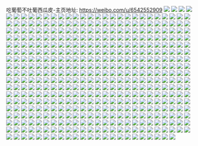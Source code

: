 吃葡萄不吐葡西瓜皮-主页地址: https://weibo.com/u/6542552909 
![](https://wx4.sinaimg.cn/mw2000/0078LSSVgy1h9pt6yw3hkj32c03401kz.jpg) 
![](https://wx4.sinaimg.cn/mw2000/0078LSSVgy1h9pt6zqozwj31kx2ddnpd.jpg) 
![](https://wx4.sinaimg.cn/mw2000/0078LSSVgy1h9pt71kcx4j32c0340qv5.jpg) 
![](https://wx4.sinaimg.cn/mw2000/0078LSSVgy1h9pt72s7asj31sc2cu7wh.jpg) 
![](https://wx4.sinaimg.cn/mw2000/0078LSSVgy1h9pt6wy0vxj31sc2ds4qp.jpg) 
![](https://wx4.sinaimg.cn/mw2000/0078LSSVgy1h9pt758vemj31sc2cx7wh.jpg) 
![](https://wx4.sinaimg.cn/mw2000/0078LSSVgy1h9nnhsfcdqj31sc2dse81.jpg) 
![](https://wx4.sinaimg.cn/mw2000/0078LSSVgy1h9myf3ln4kj32c0340qv5.jpg) 
![](https://wx4.sinaimg.cn/mw2000/0078LSSVgy1h9myf5mc2kj32c0340npd.jpg) 
![](https://wx4.sinaimg.cn/mw2000/0078LSSVgy1h9myf6xf7jj32c0340qv5.jpg) 
![](https://wx4.sinaimg.cn/mw2000/0078LSSVgy1h9myf8cw84j32c0340kjl.jpg) 
![](https://wx4.sinaimg.cn/mw2000/0078LSSVgy1h9myf9f91ij31sc2dse21.jpg) 
![](https://wx4.sinaimg.cn/mw2000/0078LSSVgy1h9myfawzenj328k2zetyx.jpg) 
![](https://wx4.sinaimg.cn/mw2000/0078LSSVgy1h9myfc5rcij33402c0qst.jpg) 
![](https://wx4.sinaimg.cn/mw2000/0078LSSVgy1h9myfdg8bhj33402c0b29.jpg) 
![](https://wx4.sinaimg.cn/mw2000/0078LSSVgy1h9myfemufgj33402c0tzf.jpg) 
![](https://wx4.sinaimg.cn/mw2000/0078LSSVgy1h9l7jna6sfj30yf0f0dhi.jpg) 
![](https://wx4.sinaimg.cn/mw2000/0078LSSVgy1h9l7jnk08sj30zj0mptap.jpg) 
![](https://wx4.sinaimg.cn/mw2000/0078LSSVgy1h9kyu1guvsj323u35s1kz.jpg) 
![](https://wx4.sinaimg.cn/mw2000/0078LSSVgy1h9kyttpktej323u35s7wj.jpg) 
![](https://wx4.sinaimg.cn/mw2000/0078LSSVgy1h9kgb37zoij31400u0anp.jpg) 
![](https://wx4.sinaimg.cn/mw2000/0078LSSVgy1h9kgb8e8rnj32782xnx6r.jpg) 
![](https://wx4.sinaimg.cn/mw2000/0078LSSVgy1h9kgb25vvcj30u0140dqf.jpg) 
![](https://wx4.sinaimg.cn/mw2000/0078LSSVgy1h9kgb9itq2j313z0tzdru.jpg) 
![](https://wx4.sinaimg.cn/mw2000/0078LSSVgy1h9kgbeemfbj30u013ztkh.jpg) 
![](https://wx4.sinaimg.cn/mw2000/0078LSSVgy1h9kgbdftksj32c0340x6q.jpg) 
![](https://wx4.sinaimg.cn/mw2000/0078LSSVgy1h9iqp256m7j31ns27qnpd.jpg) 
![](https://wx4.sinaimg.cn/mw2000/0078LSSVgy1h9iqp8ucqnj32c03401kz.jpg) 
![](https://wx4.sinaimg.cn/mw2000/0078LSSVgy1h9iqpcpqqfj32c0340npe.jpg) 
![](https://wx4.sinaimg.cn/mw2000/0078LSSVgy1h9iqp066e0j31sc2ds4qq.jpg) 
![](https://wx4.sinaimg.cn/mw2000/0078LSSVgy1h9iw89w1ruj31xk2krb2a.jpg) 
![](https://wx4.sinaimg.cn/mw2000/0078LSSVgy1h9iqtig0coj31sc2dsb29.jpg) 
![](https://wx4.sinaimg.cn/mw2000/0078LSSVgy1h9hrm385h5j33402c0u0y.jpg) 
![](https://wx4.sinaimg.cn/mw2000/0078LSSVgy1h9hrm49vw7j30u014046b.jpg) 
![](https://wx4.sinaimg.cn/mw2000/0078LSSVgy1h9hrm7eis4j32s42c0b2a.jpg) 
![](https://wx4.sinaimg.cn/mw2000/0078LSSVgy1h9hrm9f63oj32rx2c0e82.jpg) 
![](https://wx4.sinaimg.cn/mw2000/0078LSSVgy1h9hrmb9191j32rr2c0e82.jpg) 
![](https://wx4.sinaimg.cn/mw2000/0078LSSVgy1h9gdd4r33yj32882yzqv8.jpg) 
![](https://wx4.sinaimg.cn/mw2000/0078LSSVgy1h9gdd8hd82j32c0340npe.jpg) 
![](https://wx4.sinaimg.cn/mw2000/0078LSSVgy1h9gdczb8z6j32c0340e85.jpg) 
![](https://wx4.sinaimg.cn/mw2000/0078LSSVgy1h9g5x8vtd4j33402c0kjl.jpg) 
![](https://wx4.sinaimg.cn/mw2000/0078LSSVgy1h9g5x9x92sj32lp1qh1kx.jpg) 
![](https://wx4.sinaimg.cn/mw2000/0078LSSVgy1h9g5x7m9duj33402c0kjl.jpg) 
![](https://wx4.sinaimg.cn/mw2000/0078LSSVgy1h9g5xb911tj33402c0hdt.jpg) 
![](https://wx4.sinaimg.cn/mw2000/0078LSSVgy1h998rv8w25j31sc2dsb29.jpg) 
![](https://wx4.sinaimg.cn/mw2000/0078LSSVgy1h98yh9jo4dj31t92f0b2a.jpg) 
![](https://wx4.sinaimg.cn/mw2000/0078LSSVgy1h98yhfaityj32ar320npf.jpg) 
![](https://wx4.sinaimg.cn/mw2000/0078LSSVgy1h98yhlvagxj32c0340b2b.jpg) 
![](https://wx4.sinaimg.cn/mw2000/0078LSSVgy1h98yhne9zfj32c0340b2a.jpg) 
![](https://wx4.sinaimg.cn/mw2000/0078LSSVgy1h98yhz34z1j32bo35snpd.jpg) 
![](https://wx4.sinaimg.cn/mw2000/0078LSSVgy1h98yhqyhpwj32c03404qq.jpg) 
![](https://wx4.sinaimg.cn/mw2000/0078LSSVgy1h98yh44wgjj32272qyb29.jpg) 
![](https://wx4.sinaimg.cn/mw2000/0078LSSVgy1h98yi3vqyqj32c03407wj.jpg) 
![](https://wx4.sinaimg.cn/mw2000/0078LSSVgy1h98yiiy9yqj32c0340u0z.jpg) 
![](https://wx4.sinaimg.cn/mw2000/0078LSSVgy1h98yiu91kuj32422tfu0y.jpg) 
![](https://wx4.sinaimg.cn/mw2000/0078LSSVgy1h92mkka674j32c0340u0y.jpg) 
![](https://wx4.sinaimg.cn/mw2000/0078LSSVly1h91j80edf8j31sc2ds7wj.jpg) 
![](https://wx4.sinaimg.cn/mw2000/0078LSSVly1h91j7wbxy4j31sc2dsx6q.jpg) 
![](https://wx4.sinaimg.cn/mw2000/0078LSSVly1h91j83u0kbj31sc2dsb2b.jpg) 
![](https://wx4.sinaimg.cn/mw2000/0078LSSVly1h91j86srklj31sc2ds1kz.jpg) 
![](https://wx4.sinaimg.cn/mw2000/0078LSSVly1h8wwo21tehj32c0340x6r.jpg) 
![](https://wx4.sinaimg.cn/mw2000/0078LSSVly1h8wwo41jlwj31xl2kqqv6.jpg) 
![](https://wx4.sinaimg.cn/mw2000/0078LSSVly1h8wwo712o1j32c0340e86.jpg) 
![](https://wx4.sinaimg.cn/mw2000/0078LSSVly1h8wwo7gdxaj30u011idnp.jpg) 
![](https://wx4.sinaimg.cn/mw2000/0078LSSVly1h8wwo9jo2tj31sc2ds7wj.jpg) 
![](https://wx4.sinaimg.cn/mw2000/0078LSSVly1h8wwob9qpyj31m325hkjm.jpg) 
![](https://wx4.sinaimg.cn/mw2000/0078LSSVly1h8wwnzkeyzj31ls252b2a.jpg) 
![](https://wx4.sinaimg.cn/mw2000/0078LSSVly1h8wwobt8jhj30zu135tki.jpg) 
![](https://wx4.sinaimg.cn/mw2000/0078LSSVly1h8wwodv5mej31sc2ds4qr.jpg) 
![](https://wx4.sinaimg.cn/mw2000/0078LSSVly1h8wwofgeuhj31ql2bgu0y.jpg) 
![](https://wx4.sinaimg.cn/mw2000/0078LSSVly1h8wwoh3ekzj31sc2dshdv.jpg) 
![](https://wx4.sinaimg.cn/mw2000/0078LSSVly1h8wwoiue9cj31sc2dshdv.jpg) 
![](https://wx4.sinaimg.cn/mw2000/0078LSSVly1h8wwok7w86j32io1w0kjm.jpg) 
![](https://wx4.sinaimg.cn/mw2000/0078LSSVly1h8wwolumghj32io1w04qq.jpg) 
![](https://wx4.sinaimg.cn/mw2000/0078LSSVly1h8wwonacuhj32io1w04qq.jpg) 
![](https://wx4.sinaimg.cn/mw2000/0078LSSVly1h8wwooririj32io1w01ky.jpg) 
![](https://wx4.sinaimg.cn/mw2000/0078LSSVly1h8uh4fjtfxj32c0340u0y.jpg) 
![](https://wx4.sinaimg.cn/mw2000/0078LSSVly1h8uh67kqr2j32c03404qx.jpg) 
![](https://wx4.sinaimg.cn/mw2000/0078LSSVly1h8uh69tgy4j32c03407wj.jpg) 
![](https://wx4.sinaimg.cn/mw2000/0078LSSVly1h8uh6e1arvj32c03404qt.jpg) 
![](https://wx4.sinaimg.cn/mw2000/0078LSSVly1h8uh62vjekj32c03401l0.jpg) 
![](https://wx4.sinaimg.cn/mw2000/0078LSSVly1h8uh6gt262j32c0340x6u.jpg) 
![](https://wx4.sinaimg.cn/mw2000/0078LSSVly1h8uh21koyrj32c0340kjo.jpg) 
![](https://wx4.sinaimg.cn/mw2000/0078LSSVly1h8uh6kjjgpj32c0340hdx.jpg) 
![](https://wx4.sinaimg.cn/mw2000/0078LSSVly1h8uh6nth52j32c0340hdw.jpg) 
![](https://wx4.sinaimg.cn/mw2000/0078LSSVly1h8tih011y9j32bb35sqv7.jpg) 
![](https://wx4.sinaimg.cn/mw2000/0078LSSVly1h8tigujlvyj32bk35se83.jpg) 
![](https://wx4.sinaimg.cn/mw2000/0078LSSVly1h8tih2ernkj32ba35sqv7.jpg) 
![](https://wx4.sinaimg.cn/mw2000/0078LSSVly1h8tih4qozoj32c033zx6q.jpg) 
![](https://wx4.sinaimg.cn/mw2000/0078LSSVly1h8tih72bjjj31kw2dc4qp.jpg) 
![](https://wx4.sinaimg.cn/mw2000/0078LSSVly1h8tih7k7t2j31kw2dc4qp.jpg) 
![](https://wx4.sinaimg.cn/mw2000/0078LSSVly1h8tih8l4k4j31l824bnpd.jpg) 
![](https://wx4.sinaimg.cn/mw2000/0078LSSVly1h8tigxupxvj32c02x0npg.jpg) 
![](https://wx4.sinaimg.cn/mw2000/0078LSSVly1h8rrlhqb0bj32c032uqv6.jpg) 
![](https://wx4.sinaimg.cn/mw2000/0078LSSVly1h8rrljq6uwj329o30wnpe.jpg) 
![](https://wx4.sinaimg.cn/mw2000/0078LSSVly1h8rrll9jlxj32c0340qv5.jpg) 
![](https://wx4.sinaimg.cn/mw2000/0078LSSVly1h8rrlmub70j32c0340qv6.jpg) 
![](https://wx4.sinaimg.cn/mw2000/0078LSSVly1h8qkzdrfw0j32io1w0qv7.jpg) 
![](https://wx4.sinaimg.cn/mw2000/0078LSSVly1h8qkzglhq9j32io1w0kjl.jpg) 
![](https://wx4.sinaimg.cn/mw2000/0078LSSVly1h8qkzf5altj31ii14we81.jpg) 
![](https://wx4.sinaimg.cn/mw2000/0078LSSVly1h8qkzlg18jj32io1w0e82.jpg) 
![](https://wx4.sinaimg.cn/mw2000/0078LSSVly1h8qkzbrf66j32a31pknpd.jpg) 
![](https://wx4.sinaimg.cn/mw2000/0078LSSVly1h8qkzhszhqj328o1oikjl.jpg) 
![](https://wx4.sinaimg.cn/mw2000/0078LSSVly1h8qkzjolj8j32io1w01ky.jpg) 
![](https://wx4.sinaimg.cn/mw2000/0078LSSVly1h8qkznuk1lj32io1w07wi.jpg) 
![](https://wx4.sinaimg.cn/mw2000/0078LSSVly1h8qkzppapxj32io1w04qq.jpg) 
![](https://wx4.sinaimg.cn/mw2000/0078LSSVly1h8pxyhlio1j32c0340u0y.jpg) 
![](https://wx4.sinaimg.cn/mw2000/0078LSSVly1h8pxyjsxmuj32c0340x6q.jpg) 
![](https://wx4.sinaimg.cn/mw2000/0078LSSVly1h8pxylpqnoj32c0340kjm.jpg) 
![](https://wx4.sinaimg.cn/mw2000/0078LSSVly1h8pxyni9xmj316w36c7wi.jpg) 
![](https://wx4.sinaimg.cn/mw2000/0078LSSVly1h8pxyp0f4jj32c0340hdu.jpg) 
![](https://wx4.sinaimg.cn/mw2000/0078LSSVly1h8pxyfjoqjj316w36cu0x.jpg) 
![](https://wx4.sinaimg.cn/mw2000/0078LSSVly1h8pxyrtibjj32c0340e82.jpg) 
![](https://wx4.sinaimg.cn/mw2000/0078LSSVly1h8pxyqibtpj32c0319qv5.jpg) 
![](https://wx4.sinaimg.cn/mw2000/0078LSSVly1h8pxytjqsbj329q33zb2a.jpg) 
![](https://wx4.sinaimg.cn/mw2000/0078LSSVly1h8nhoqiljij31o72894qp.jpg) 
![](https://wx4.sinaimg.cn/mw2000/0078LSSVly1h8nhopkmizj31sc2ds4ix.jpg) 
![](https://wx4.sinaimg.cn/mw2000/0078LSSVly1h8nhorwax7j32c033ze81.jpg) 
![](https://wx4.sinaimg.cn/mw2000/0078LSSVly1h8nhot2uwgj31kp23l1kx.jpg) 
![](https://wx4.sinaimg.cn/mw2000/0078LSSVly1h8nhoupb7ej32c033zb29.jpg) 
![](https://wx4.sinaimg.cn/mw2000/0078LSSVly1h8nhovt9shj32c033z4qp.jpg) 
![](https://wx4.sinaimg.cn/mw2000/0078LSSVly1h8nhown3lgj32bx32jtuc.jpg) 
![](https://wx4.sinaimg.cn/mw2000/0078LSSVly1h8l5tiqknvj30ys1bjjxx.jpg) 
![](https://wx4.sinaimg.cn/mw2000/0078LSSVly1h8kp578knhj32io1w0u0y.jpg) 
![](https://wx4.sinaimg.cn/mw2000/0078LSSVly1h8kp58ykq5j32io1w0x6q.jpg) 
![](https://wx4.sinaimg.cn/mw2000/0078LSSVly1h8kp5d6w7yj329h2xcb2a.jpg) 
![](https://wx4.sinaimg.cn/mw2000/0078LSSVly1h8kp5bg19ej32c02jnu0y.jpg) 
![](https://wx4.sinaimg.cn/mw2000/0078LSSVly1h8kp55i6ndj32io1w01kz.jpg) 
![](https://wx4.sinaimg.cn/mw2000/0078LSSVly1h8kp5emklnj32c0340e82.jpg) 
![](https://wx4.sinaimg.cn/mw2000/0078LSSVly1h8kp5hd9iej32c03401kz.jpg) 
![](https://wx4.sinaimg.cn/mw2000/0078LSSVly1h8hnxpnqpvj32c0340b2a.jpg) 
![](https://wx4.sinaimg.cn/mw2000/0078LSSVly1h8hnxru6b6j31sc2cuh15.jpg) 
![](https://wx4.sinaimg.cn/mw2000/0078LSSVly1h8hnxkyy7uj31sc2ds7lw.jpg) 
![](https://wx4.sinaimg.cn/mw2000/0078LSSVly1h8hnxtj2w0j32c0340u0x.jpg) 
![](https://wx4.sinaimg.cn/mw2000/0078LSSVly1h8hnxvmxy1j32c0340qv5.jpg) 
![](https://wx4.sinaimg.cn/mw2000/0078LSSVly1h8hnxxjobij32c03407wj.jpg) 
![](https://wx4.sinaimg.cn/mw2000/0078LSSVly1h8hnxyzsrfj31sc2dskjl.jpg) 
![](https://wx4.sinaimg.cn/mw2000/0078LSSVly1h8gadz1xosj32io1w01ky.jpg) 
![](https://wx4.sinaimg.cn/mw2000/0078LSSVly1h8gae0zounj32io1w0e81.jpg) 
![](https://wx4.sinaimg.cn/mw2000/0078LSSVly1h8gae3akffj32io1w0npd.jpg) 
![](https://wx4.sinaimg.cn/mw2000/0078LSSVly1h8gadwr70pj32io1w0npd.jpg) 
![](https://wx4.sinaimg.cn/mw2000/0078LSSVly1h89mfgwap7j31kx2ddnpd.jpg) 
![](https://wx4.sinaimg.cn/mw2000/0078LSSVly1h89mfejch4j31kx2dcqv5.jpg) 
![](https://wx4.sinaimg.cn/mw2000/0078LSSVly1h89mfjx8w2j31kw2dcu0x.jpg) 
![](https://wx4.sinaimg.cn/mw2000/0078LSSVly1h89mfmakmfj31kx2dcnpd.jpg) 
![](https://wx4.sinaimg.cn/mw2000/0078LSSVly1h88ldr0uytj30u014049r.jpg) 
![](https://wx4.sinaimg.cn/mw2000/0078LSSVly1h88ldt1k9ej335s23u4qq.jpg) 
![](https://wx4.sinaimg.cn/mw2000/0078LSSVly1h88ldtzf4ij31cw1hhu07.jpg) 
![](https://wx4.sinaimg.cn/mw2000/0078LSSVly1h88ldvdsfwj31sc2ds1kx.jpg) 
![](https://wx4.sinaimg.cn/mw2000/0078LSSVly1h88le3ml6sj31kg21ab29.jpg) 
![](https://wx4.sinaimg.cn/mw2000/0078LSSVly1h87c5ltbh0j32c033y4qp.jpg) 
![](https://wx4.sinaimg.cn/mw2000/0078LSSVly1h875cnjwjbj32c02c01ky.jpg) 
![](https://wx4.sinaimg.cn/mw2000/0078LSSVly1h875cq06eaj32c02c01ky.jpg) 
![](https://wx4.sinaimg.cn/mw2000/0078LSSVly1h875cstgi6j32c02c0b29.jpg) 
![](https://wx4.sinaimg.cn/mw2000/0078LSSVly1h875cz6bjmj32c033zb2c.jpg) 
![](https://wx4.sinaimg.cn/mw2000/0078LSSVly1h875d3wfl3j321h2m07wj.jpg) 
![](https://wx4.sinaimg.cn/mw2000/0078LSSVly1h875clb5tyj32c0340x6s.jpg) 
![](https://wx4.sinaimg.cn/mw2000/0078LSSVly1h875d8xlzmj32c0340hdw.jpg) 
![](https://wx4.sinaimg.cn/mw2000/0078LSSVly1h875dedsh6j32c03404qt.jpg) 
![](https://wx4.sinaimg.cn/mw2000/0078LSSVly1h875djqgrfj335s23u4qs.jpg) 
![](https://wx4.sinaimg.cn/mw2000/0078LSSVly1h875dotc4hj323u35snpf.jpg) 
![](https://wx4.sinaimg.cn/mw2000/0078LSSVly1h84qzuvjp6j31zz2ste83.jpg) 
![](https://wx4.sinaimg.cn/mw2000/0078LSSVly1h84qzs5rw1j32c0340hdv.jpg) 
![](https://wx4.sinaimg.cn/mw2000/0078LSSVly1h84qzwxf6vj32c0340b2b.jpg) 
![](https://wx4.sinaimg.cn/mw2000/0078LSSVly1h84qzyyc1nj32c0340e83.jpg) 
![](https://wx4.sinaimg.cn/mw2000/0078LSSVly1h802xv94tmj31z02hh4qr.jpg) 
![](https://wx4.sinaimg.cn/mw2000/0078LSSVly1h7sdmim6isj32c0340e82.jpg) 
![](https://wx4.sinaimg.cn/mw2000/0078LSSVly1h7sdmgevp6j32c03401ky.jpg) 
![](https://wx4.sinaimg.cn/mw2000/0078LSSVly1h7sdmkdlttj32c0340b2a.jpg) 
![](https://wx4.sinaimg.cn/mw2000/0078LSSVly1h7ras752hoj31m925pk6x.jpg) 
![](https://wx4.sinaimg.cn/mw2000/0078LSSVly1h7ras6g5c9j32c03404qq.jpg) 
![](https://wx4.sinaimg.cn/mw2000/0078LSSVly1h7ras83f0qj32c03404qq.jpg) 
![](https://wx4.sinaimg.cn/mw2000/0078LSSVly1h7rasqugsgj31sc2dsnny.jpg) 
![](https://wx4.sinaimg.cn/mw2000/0078LSSVly1h7rasu82o0j31nh1nhtx4.jpg) 
![](https://wx4.sinaimg.cn/mw2000/0078LSSVly1h7rasusihuj31sc2dstwj.jpg) 
![](https://wx4.sinaimg.cn/mw2000/0078LSSVly1h7m9bqy926j30zu10cwlk.jpg) 
![](https://wx4.sinaimg.cn/mw2000/0078LSSVly1h7l83mne0vj32c03407wl.jpg) 
![](https://wx4.sinaimg.cn/mw2000/0078LSSVly1h7l83uxfw7j32c03407wm.jpg) 
![](https://wx4.sinaimg.cn/mw2000/0078LSSVly1h7l843w8t2j32c0340b2e.jpg) 
![](https://wx4.sinaimg.cn/mw2000/0078LSSVly1h7l83e9xx4j32c033z4qu.jpg) 
![](https://wx4.sinaimg.cn/mw2000/0078LSSVly1h7l84cu324j32c0340kjo.jpg) 
![](https://wx4.sinaimg.cn/mw2000/0078LSSVly1h7l84lt98xj32c031b1l1.jpg) 
![](https://wx4.sinaimg.cn/mw2000/0078LSSVly1h7kefapllmj30zk1hck19.jpg) 
![](https://wx4.sinaimg.cn/mw2000/0078LSSVly1h7kefabz64j31hc0zktj4.jpg) 
![](https://wx4.sinaimg.cn/mw2000/0078LSSVly1h7j19vlx2qj31ui2gn7wh.jpg) 
![](https://wx4.sinaimg.cn/mw2000/0078LSSVly1h7issm7l8uj31rc2cfu0x.jpg) 
![](https://wx4.sinaimg.cn/mw2000/0078LSSVly1h7issn1ysaj32c033zu0x.jpg) 
![](https://wx4.sinaimg.cn/mw2000/0078LSSVly1h7issp33z8j32c0340u0y.jpg) 
![](https://wx4.sinaimg.cn/mw2000/0078LSSVly1h7isskm9ibj31y72hv7wi.jpg) 
![](https://wx4.sinaimg.cn/mw2000/0078LSSVly1h7fp77m6xkj32c033zb2b.jpg) 
![](https://wx4.sinaimg.cn/mw2000/0078LSSVly1h7fp7acjxnj30u011i7gg.jpg) 
![](https://wx4.sinaimg.cn/mw2000/0078LSSVly1h7fp7aqzh4j30zk18in0y.jpg) 
![](https://wx4.sinaimg.cn/mw2000/0078LSSVly1h7fp7bjfsdj316o1kwdll.jpg) 
![](https://wx4.sinaimg.cn/mw2000/0078LSSVly1h7fp7dhjvmj32c033z1l0.jpg) 
![](https://wx4.sinaimg.cn/mw2000/0078LSSVly1h7fp7exnruj31su35skjm.jpg) 
![](https://wx4.sinaimg.cn/mw2000/0078LSSVly1h7fp7fllsgj30u00tzdji.jpg) 
![](https://wx4.sinaimg.cn/mw2000/0078LSSVly1h7fp7fvx7bj31hb1z34o3.jpg) 
![](https://wx4.sinaimg.cn/mw2000/0078LSSVly1h7c1vgmjp3j32512wrx6p.jpg) 
![](https://wx4.sinaimg.cn/mw2000/0078LSSVly1h7c1vhj528j32c02x0n72.jpg) 
![](https://wx4.sinaimg.cn/mw2000/0078LSSVly1h7c1vkfd36j33402c0qfx.jpg) 
![](https://wx4.sinaimg.cn/mw2000/0078LSSVly1h7c1vlkudwj30u00u0tes.jpg) 
![](https://wx4.sinaimg.cn/mw2000/0078LSSVly1h7bq07380fj32c0340u0y.jpg) 
![](https://wx4.sinaimg.cn/mw2000/0078LSSVly1h7bq0e5w4jj32c033zdsq.jpg) 
![](https://wx4.sinaimg.cn/mw2000/0078LSSVly1h7bq00x0ocj32c0340u0y.jpg) 
![](https://wx4.sinaimg.cn/mw2000/0078LSSVly1h7bq0jksz0j32bx35sqn9.jpg) 
![](https://wx4.sinaimg.cn/mw2000/0078LSSVly1h7bq0q73agj32a635se83.jpg) 
![](https://wx4.sinaimg.cn/mw2000/0078LSSVly1h7auncg52ij31s52dj17c.jpg) 
![](https://wx4.sinaimg.cn/mw2000/0078LSSVly1h7auncyqv5j31fp1wy43t.jpg) 
![](https://wx4.sinaimg.cn/mw2000/0078LSSVly1h7aunh130zj32c033zatt.jpg) 
![](https://wx4.sinaimg.cn/mw2000/0078LSSVly1h7aunllv3cj32692wbb2b.jpg) 
![](https://wx4.sinaimg.cn/mw2000/0078LSSVly1h7aunre94oj32042o51ky.jpg) 
![](https://wx4.sinaimg.cn/mw2000/0078LSSVly1h7aunp1dt0j32c033zb2b.jpg) 
![](https://wx4.sinaimg.cn/mw2000/0078LSSVly1h7auna17s9j32882yy7wj.jpg) 
![](https://wx4.sinaimg.cn/mw2000/0078LSSVly1h7aunvjwxoj32c03407wn.jpg) 
![](https://wx4.sinaimg.cn/mw2000/0078LSSVly1h7auo23wxuj32c03404qv.jpg) 
![](https://wx4.sinaimg.cn/mw2000/0078LSSVly1h73det49qfj31sc2ds78h.jpg) 
![](https://wx4.sinaimg.cn/mw2000/0078LSSVly1h73deu9wq3j31sc2dsae7.jpg) 
![](https://wx4.sinaimg.cn/mw2000/0078LSSVly1h73deviyqlj31sc2dsado.jpg) 
![](https://wx4.sinaimg.cn/mw2000/0078LSSVly1h73dew2k6rj30yq0yqaht.jpg) 
![](https://wx4.sinaimg.cn/mw2000/0078LSSVly1h73deya6fjj32c0340e82.jpg) 
![](https://wx4.sinaimg.cn/mw2000/0078LSSVly1h73dezx5bej32c02qr4qq.jpg) 
![](https://wx4.sinaimg.cn/mw2000/0078LSSVly1h73des279tj31fd1whqqx.jpg) 
![](https://wx4.sinaimg.cn/mw2000/0078LSSVly1h73df2b6ifj32c02c0hdt.jpg) 
![](https://wx4.sinaimg.cn/mw2000/0078LSSVly1h70gpmcpcej315o359x6p.jpg) 
![](https://wx4.sinaimg.cn/mw2000/0078LSSVly1h70gpk3j6jj315o2w6npe.jpg) 
![](https://wx4.sinaimg.cn/mw2000/0078LSSVly1h70gpne595j30u00u0165.jpg) 
![](https://wx4.sinaimg.cn/mw2000/0078LSSVly1h70gprec6bj31ux2h8e82.jpg) 
![](https://wx4.sinaimg.cn/mw2000/0078LSSVly1h70gpv1f0sj33402c01l0.jpg) 
![](https://wx4.sinaimg.cn/mw2000/0078LSSVly1h70gq04fa3j31um2gub2a.jpg) 
![](https://wx4.sinaimg.cn/mw2000/0078LSSVly1h70gq2l898j32c02x0gua.jpg) 
![](https://wx4.sinaimg.cn/mw2000/0078LSSVly1h70gq5aj4zj32c02x0nbb.jpg) 
![](https://wx4.sinaimg.cn/mw2000/0078LSSVly1h70gq8zut7j327m2riqv7.jpg) 
![](https://wx4.sinaimg.cn/mw2000/0078LSSVly1h6zl8a5x1kj32bz33y7wj.jpg) 
![](https://wx4.sinaimg.cn/mw2000/0078LSSVly1h6zl8b9g8fj33402c07wh.jpg) 
![](https://wx4.sinaimg.cn/mw2000/0078LSSVly1h6zl7vyro6j32522ur4qq.jpg) 
![](https://wx4.sinaimg.cn/mw2000/0078LSSVly1h6zl8bzqcmj32c02x0u0x.jpg) 
![](https://wx4.sinaimg.cn/mw2000/0078LSSVly1h6zl8dltx1j327k2y37wj.jpg) 
![](https://wx4.sinaimg.cn/mw2000/0078LSSVly1h6zl8r87ccj32c0340b2c.jpg) 
![](https://wx4.sinaimg.cn/mw2000/0078LSSVly1h6t5p4cv7aj30u00u0kbh.jpg) 
![](https://wx4.sinaimg.cn/mw2000/0078LSSVgy1h6rtgidhfej31sc2dsnpe.jpg) 
![](https://wx4.sinaimg.cn/mw2000/0078LSSVgy1h6nwtduy00j30u00u0wtb.jpg) 
![](https://wx4.sinaimg.cn/mw2000/0078LSSVgy1h6nwtflfibj30u00u0apn.jpg) 
![](https://wx4.sinaimg.cn/mw2000/0078LSSVgy1h6nwti1sumj30u00u0430.jpg) 
![](https://wx4.sinaimg.cn/mw2000/0078LSSVgy1h6nwtjnu1lj30tj0tstay.jpg) 
![](https://wx4.sinaimg.cn/mw2000/0078LSSVgy1h6nwtku7zij30u00k0gqa.jpg) 
![](https://wx4.sinaimg.cn/mw2000/0078LSSVgy1h6nwtml037j30u00jsq78.jpg) 
![](https://wx4.sinaimg.cn/mw2000/0078LSSVgy1h6nwto6a2cj30u00u0n7t.jpg) 
![](https://wx4.sinaimg.cn/mw2000/0078LSSVgy1h6mbyrqg7bj32602w0kjl.jpg) 
![](https://wx4.sinaimg.cn/mw2000/0078LSSVgy1h6mbytppskj329e30j1ky.jpg) 
![](https://wx4.sinaimg.cn/mw2000/0078LSSVgy1h6mbyomphvj328e2z7u0x.jpg) 
![](https://wx4.sinaimg.cn/mw2000/0078LSSVgy1h6mbyvq9qpj32c0340npd.jpg) 
![](https://wx4.sinaimg.cn/mw2000/0078LSSVgy1h6lhynzzffj31vz2in4qq.jpg) 
![](https://wx4.sinaimg.cn/mw2000/0078LSSVgy1h6lhzl0ir0j31vz2inu0x.jpg) 
![](https://wx4.sinaimg.cn/mw2000/0078LSSVgy1h6lhyrxx3hj31vz2inx6p.jpg) 
![](https://wx4.sinaimg.cn/mw2000/0078LSSVgy1h6lhzwpz3zj31621k31gn.jpg) 
![](https://wx4.sinaimg.cn/mw2000/0078LSSVgy1h6li0a0ba6j313h1goqo2.jpg) 
![](https://wx4.sinaimg.cn/mw2000/0078LSSVgy1h6li196spjj31oa28daez.jpg) 
![](https://wx4.sinaimg.cn/mw2000/0078LSSVgy1h6li2lypwbj32io1w0b2b.jpg) 
![](https://wx4.sinaimg.cn/mw2000/0078LSSVgy1h6li4orccyj32io1w0b2b.jpg) 
![](https://wx4.sinaimg.cn/mw2000/0078LSSVgy1h6li4ts2moj31fc12ix0h.jpg) 
![](https://wx4.sinaimg.cn/mw2000/0078LSSVgy1h6j77h3qpgj32c0340e83.jpg) 
![](https://wx4.sinaimg.cn/mw2000/0078LSSVgy1h6j77iry2lj32c0340npd.jpg) 
![](https://wx4.sinaimg.cn/mw2000/0078LSSVgy1h6j77kbaf2j32c03401ky.jpg) 
![](https://wx4.sinaimg.cn/mw2000/0078LSSVgy1h6j77moq77j32c0340hdu.jpg) 
![](https://wx4.sinaimg.cn/mw2000/0078LSSVgy1h6j77e890yj32c0340b29.jpg) 
![](https://wx4.sinaimg.cn/mw2000/0078LSSVgy1h6j77p4zjmj32c0340e81.jpg) 
![](https://wx4.sinaimg.cn/mw2000/0078LSSVgy1h6j77rdql6j325q2vnu0x.jpg) 
![](https://wx4.sinaimg.cn/mw2000/0078LSSVgy1h6j77uaipgj32c03401ky.jpg) 
![](https://wx4.sinaimg.cn/mw2000/0078LSSVgy1h6j78045ghj31kw16oe36.jpg) 
![](https://wx4.sinaimg.cn/mw2000/0078LSSVgy1h6j7821p4kj31kw16o0w6.jpg) 
![](https://wx4.sinaimg.cn/mw2000/0078LSSVgy1h6j783qr0dj31kw16okfy.jpg) 
![](https://wx4.sinaimg.cn/mw2000/0078LSSVgy1h6j785s2t8j31kw16ohaw.jpg) 
![](https://wx4.sinaimg.cn/mw2000/0078LSSVgy1h6j787w7y2j316o1kwkfr.jpg) 
![](https://wx4.sinaimg.cn/mw2000/0078LSSVgy1h6j789zokjj33402c0x6p.jpg) 
![](https://wx4.sinaimg.cn/mw2000/0078LSSVgy1h6i47p373ij32c03401ky.jpg) 
![](https://wx4.sinaimg.cn/mw2000/0078LSSVgy1h6i47kuczmj31ux2h97wh.jpg) 
![](https://wx4.sinaimg.cn/mw2000/0078LSSVgy1h6i47rdtlsj31ml2644qp.jpg) 
![](https://wx4.sinaimg.cn/mw2000/0078LSSVgy1h6a0giznfmj32io1w049p.jpg) 
![](https://wx4.sinaimg.cn/mw2000/0078LSSVgy1h6a0gsfqpoj32io1w0hdu.jpg) 
![](https://wx4.sinaimg.cn/mw2000/0078LSSVgy1h6a0gn6gr9j32io1w0hdu.jpg) 
![](https://wx4.sinaimg.cn/mw2000/0078LSSVgy1h6a0gwlx5sj31vz2in4qq.jpg) 
![](https://wx4.sinaimg.cn/mw2000/0078LSSVgy1h6a0h076jsj31vz2injz3.jpg) 
![](https://wx4.sinaimg.cn/mw2000/0078LSSVgy1h6a0gfc5u0j32io1w0nbh.jpg) 
![](https://wx4.sinaimg.cn/mw2000/0078LSSVgy1h621e64cegj30zn1hhn8p.jpg) 
![](https://wx4.sinaimg.cn/mw2000/0078LSSVgy1h621egrcckj31p527h4qq.jpg) 
![](https://wx4.sinaimg.cn/mw2000/0078LSSVgy1h621ewumxtj32ds1penpd.jpg) 
![](https://wx4.sinaimg.cn/mw2000/0078LSSVgy1h5w8y2t7upj31qf2bq7wh.jpg) 
![](https://wx4.sinaimg.cn/mw2000/0078LSSVgy1h5w8ybr527j31sc2dsb1v.jpg) 
![](https://wx4.sinaimg.cn/mw2000/0078LSSVgy1h5w8xqkb6jj31sc2dse81.jpg) 
![](https://wx4.sinaimg.cn/mw2000/0078LSSVgy1h5w8ym9bahj31sc2dse81.jpg) 
![](https://wx4.sinaimg.cn/mw2000/0078LSSVgy1h5w8ytm1oaj31sc2dshdv.jpg) 
![](https://wx4.sinaimg.cn/mw2000/0078LSSVgy1h5w8z224o8j31sc2dsnpf.jpg) 
![](https://wx4.sinaimg.cn/mw2000/0078LSSVgy1h5w8z8xjzuj31sc2d14qp.jpg) 
![](https://wx4.sinaimg.cn/mw2000/0078LSSVgy1h5pce3jnqaj32c0340n4x.jpg) 
![](https://wx4.sinaimg.cn/mw2000/0078LSSVgy1h5pdjphqhcj32c0340n67.jpg) 
![](https://wx4.sinaimg.cn/mw2000/0078LSSVgy1h5pdjnfi8pj32c0340u0x.jpg) 
![](https://wx4.sinaimg.cn/mw2000/0078LSSVgy1h5lsfoa67fj31sc2dsawc.jpg) 
![](https://wx4.sinaimg.cn/mw2000/0078LSSVgy1h5lsfpbrtcj31sc2dsx02.jpg) 
![](https://wx4.sinaimg.cn/mw2000/0078LSSVgy1h5lsfqcvmbj31sc2ds7r2.jpg) 
![](https://wx4.sinaimg.cn/mw2000/0078LSSVgy1h5lsfs21rlj31sc2dshdt.jpg) 
![](https://wx4.sinaimg.cn/mw2000/0078LSSVgy1h5lsftqfs0j31oi28owv1.jpg) 
![](https://wx4.sinaimg.cn/mw2000/0078LSSVgy1h5lsfux22hj31lh24nttg.jpg) 
![](https://wx4.sinaimg.cn/mw2000/0078LSSVgy1h5lsg2t9vhj33402c0x6p.jpg) 
![](https://wx4.sinaimg.cn/mw2000/0078LSSVgy1h5lsg4yigpj33402c0npe.jpg) 
![](https://wx4.sinaimg.cn/mw2000/0078LSSVgy1h5lsgark6zj31sc2ds4qp.jpg) 
![](https://wx4.sinaimg.cn/mw2000/0078LSSVgy1h5lsfyqkd9j31sc2ds1kx.jpg) 
![](https://wx4.sinaimg.cn/mw2000/0078LSSVgy1h5lsgd4es4j31sc2ds1kx.jpg) 
![](https://wx4.sinaimg.cn/mw2000/0078LSSVgy1h5lsgeirlsj31sc2ds4p3.jpg) 
![](https://wx4.sinaimg.cn/mw2000/0078LSSVgy1h5ibpqxr3nj32c03407wi.jpg) 
![](https://wx4.sinaimg.cn/mw2000/0078LSSVgy1h5ibpwvjyaj32c0340hdt.jpg) 
![](https://wx4.sinaimg.cn/mw2000/0078LSSVgy1h5ibpzc1tjj32c03407wh.jpg) 
![](https://wx4.sinaimg.cn/mw2000/0078LSSVgy1h5ibq2hmkgj32c03407wi.jpg) 
![](https://wx4.sinaimg.cn/mw2000/0078LSSVgy1h5ibpnm78tj32c0340npd.jpg) 
![](https://wx4.sinaimg.cn/mw2000/0078LSSVgy1h5ibq5xwcoj32c03401ky.jpg) 
![](https://wx4.sinaimg.cn/mw2000/0078LSSVgy1h5h9ahc3ctj31sc2ds4qp.jpg) 
![](https://wx4.sinaimg.cn/mw2000/0078LSSVgy1h5h9algmyhj31ps2ae1kx.jpg) 
![](https://wx4.sinaimg.cn/mw2000/0078LSSVgy1h5h9aury5nj31sc2dse81.jpg) 
![](https://wx4.sinaimg.cn/mw2000/0078LSSVgy1h5ftimnjidj31sc2dsqv5.jpg) 
![](https://wx4.sinaimg.cn/mw2000/0078LSSVgy1h5ftis7py3j31sc2dshdt.jpg) 
![](https://wx4.sinaimg.cn/mw2000/0078LSSVgy1h5ftj03yq7j31sc2dskjl.jpg) 
![](https://wx4.sinaimg.cn/mw2000/0078LSSVgy1h5ccr3uzrrj30zk0k0q6w.jpg) 
![](https://wx4.sinaimg.cn/mw2000/0078LSSVgy1h5cb2lnr0tj32c0340npe.jpg) 
![](https://wx4.sinaimg.cn/mw2000/0078LSSVgy1h5cb2r3rz2j32c0340u0z.jpg) 
![](https://wx4.sinaimg.cn/mw2000/0078LSSVgy1h5cb2ugkipj32c0340kjm.jpg) 
![](https://wx4.sinaimg.cn/mw2000/0078LSSVgy1h5cb36dqu8j31sc2dse81.jpg) 
![](https://wx4.sinaimg.cn/mw2000/0078LSSVgy1h5cb38b74lj30zo1d44l9.jpg) 
![](https://wx4.sinaimg.cn/mw2000/0078LSSVgy1h5cb3b1or5j30zo0zo18v.jpg) 
![](https://wx4.sinaimg.cn/mw2000/0078LSSVgy1h5cb3xearrj31sc2dshdt.jpg) 
![](https://wx4.sinaimg.cn/mw2000/0078LSSVgy1h5cb3zxm3wj32c0340u0x.jpg) 
![](https://wx4.sinaimg.cn/mw2000/0078LSSVgy1h5b5pt7af1j32c0340x6p.jpg) 
![](https://wx4.sinaimg.cn/mw2000/0078LSSVgy1h592dsozlgj32481l5qro.jpg) 
![](https://wx4.sinaimg.cn/mw2000/0078LSSVgy1h592dtn7njj31sc2dshdt.jpg) 
![](https://wx4.sinaimg.cn/mw2000/0078LSSVgy1h58skyqzi0j33342bce82.jpg) 
![](https://wx4.sinaimg.cn/mw2000/0078LSSVgy1h58sl1mma3j33342bc4qq.jpg) 
![](https://wx4.sinaimg.cn/mw2000/0078LSSVgy1h58skv5wqsj32io1w0npd.jpg) 
![](https://wx4.sinaimg.cn/mw2000/0078LSSVgy1h58sl4gedoj33342bc4qq.jpg) 
![](https://wx4.sinaimg.cn/mw2000/0078LSSVgy1h57xkh0266j32c03404qq.jpg) 
![](https://wx4.sinaimg.cn/mw2000/0078LSSVgy1h57xknse43j33402c0b29.jpg) 
![](https://wx4.sinaimg.cn/mw2000/0078LSSVgy1h57xmhqdddj33402c0npd.jpg) 
![](https://wx4.sinaimg.cn/mw2000/0078LSSVgy1h53uj1h88mj323u35su0x.jpg) 
![](https://wx4.sinaimg.cn/mw2000/0078LSSVgy1h53uj7uu3tj3222354npd.jpg) 
![](https://wx4.sinaimg.cn/mw2000/0078LSSVgy1h50ycij23cj32c0340azu.jpg) 
![](https://wx4.sinaimg.cn/mw2000/0078LSSVgy1h4wci7j018j31n24df7wi.jpg) 
![](https://wx4.sinaimg.cn/mw2000/0078LSSVgy1h4wcip8n4bj32c0340kjm.jpg) 
![](https://wx4.sinaimg.cn/mw2000/0078LSSVgy1h4wcibhuvcj313e4dfqv5.jpg) 
![](https://wx4.sinaimg.cn/mw2000/0078LSSVgy1h4wcirmxd4j327i2y0nf1.jpg) 
![](https://wx4.sinaimg.cn/mw2000/0078LSSVgy1h4wci26p43j32c0340b29.jpg) 
![](https://wx4.sinaimg.cn/mw2000/0078LSSVgy1h4wciuaij7j327j2y2ats.jpg) 
![](https://wx4.sinaimg.cn/mw2000/0078LSSVgy1h4wcj7v0kej32c03401ky.jpg) 
![](https://wx4.sinaimg.cn/mw2000/0078LSSVgy1h4wcjgs3rrj32c03404qp.jpg) 
![](https://wx4.sinaimg.cn/mw2000/0078LSSVgy1h4wcjdmn8kj32c03404qp.jpg) 
![](https://wx4.sinaimg.cn/mw2000/0078LSSVgy1h4v417wxhmj32c03404qr.jpg) 
![](https://wx4.sinaimg.cn/mw2000/0078LSSVgy1h4v418uixzj30zk0k0aef.jpg) 
![](https://wx4.sinaimg.cn/mw2000/0078LSSVgy1h4v41evfy6j31kw2dcx4z.jpg) 
![](https://wx4.sinaimg.cn/mw2000/0078LSSVgy1h4v41h3fo1j31kw2dcnm8.jpg) 
![](https://wx4.sinaimg.cn/mw2000/0078LSSVgy1h4v41iqvd2j32c03404qp.jpg) 
![](https://wx4.sinaimg.cn/mw2000/0078LSSVgy1h4tsx82y8dj31ge1xu4mu.jpg) 
![](https://wx4.sinaimg.cn/mw2000/0078LSSVgy1h4tsxam045j32a1340npd.jpg) 
![](https://wx4.sinaimg.cn/mw2000/0078LSSVgy1h4tsx6f96uj32bt35skjl.jpg) 
![](https://wx4.sinaimg.cn/mw2000/0078LSSVgy1h4tsxcw8qgj32c0340qv5.jpg) 
![](https://wx4.sinaimg.cn/mw2000/0078LSSVgy1h4tsxfm1zsj32c03404qq.jpg) 
![](https://wx4.sinaimg.cn/mw2000/0078LSSVgy1h4tsxjumtmj32c0340u0y.jpg) 
![](https://wx4.sinaimg.cn/mw2000/0078LSSVgy1h4tsxm5kzdj31kw2dc4pp.jpg) 
![](https://wx4.sinaimg.cn/mw2000/0078LSSVgy1h4tsxtilk2j32c03401ky.jpg) 
![](https://wx4.sinaimg.cn/mw2000/0078LSSVgy1h4tt2lz4cuj32c0340hdv.jpg) 
![](https://wx4.sinaimg.cn/mw2000/0078LSSVgy1h4tt2ebhuqj32c03401ky.jpg) 
![](https://wx4.sinaimg.cn/mw2000/0078LSSVgy1h4r2d2idoej31sc2ds7wi.jpg) 
![](https://wx4.sinaimg.cn/mw2000/0078LSSVgy1h4ku3jti3rj33402c07wi.jpg) 
![](https://wx4.sinaimg.cn/mw2000/0078LSSVgy1h4ku3h95k9j33402c07wi.jpg) 
![](https://wx4.sinaimg.cn/mw2000/0078LSSVgy1h4ku3ue00tj31aa1pqhdt.jpg) 
![](https://wx4.sinaimg.cn/mw2000/0078LSSVgy1h4ku3v7q8dj30u00u0wkk.jpg) 
![](https://wx4.sinaimg.cn/mw2000/0078LSSVgy1h4ku3x2edfj31kw2dc7ut.jpg) 
![](https://wx4.sinaimg.cn/mw2000/0078LSSVgy1h4ku3zp2gxj32c0340x6p.jpg) 
![](https://wx4.sinaimg.cn/mw2000/0078LSSVgy1h4ku42sep5j30u00u0afj.jpg) 
![](https://wx4.sinaimg.cn/mw2000/0078LSSVgy1h4jhmbe7dpj31yc0wiq7r.jpg) 
![](https://wx4.sinaimg.cn/mw2000/0078LSSVgy1h4hcsu0yjrj31p21p2noy.jpg) 
![](https://wx4.sinaimg.cn/mw2000/0078LSSVgy1h4hcsxrxiwj32ds1pa7wi.jpg) 
![](https://wx4.sinaimg.cn/mw2000/0078LSSVgy1h4hct2ihk4j32ds1sc7wi.jpg) 
![](https://wx4.sinaimg.cn/mw2000/0078LSSVgy1h4hcss3bp7j32ds1scx6p.jpg) 
![](https://wx4.sinaimg.cn/mw2000/0078LSSVgy1h4dfdio2maj32zp28dhdu.jpg) 
![](https://wx4.sinaimg.cn/mw2000/0078LSSVgy1h4dfdkd4x5j329133zqv5.jpg) 
![](https://wx4.sinaimg.cn/mw2000/0078LSSVgy1h4dfdm0w7zj32c0340x6p.jpg) 
![](https://wx4.sinaimg.cn/mw2000/0078LSSVgy1h4dfdmpxdej31by1by7if.jpg) 
![](https://wx4.sinaimg.cn/mw2000/0078LSSVgy1h4dfdo3oo2j31sc2dsu0x.jpg) 
![](https://wx4.sinaimg.cn/mw2000/0078LSSVgy1h4dfe46erqj31sc2dskjl.jpg) 
![](https://wx4.sinaimg.cn/mw2000/0078LSSVgy1h4dfeib18qj31sc2dsqpe.jpg) 
![](https://wx4.sinaimg.cn/mw2000/0078LSSVly1h43y97nvbbj31kw2dce81.jpg) 
![](https://wx4.sinaimg.cn/mw2000/0078LSSVly1h43y95dbdoj31kw2dchdt.jpg) 
![](https://wx4.sinaimg.cn/mw2000/0078LSSVly1h43y99zresj31kw2dce81.jpg) 
![](https://wx4.sinaimg.cn/mw2000/0078LSSVly1h43y9fm1dzj32au35sb2b.jpg) 
![](https://wx4.sinaimg.cn/mw2000/0078LSSVly1h43y9kak5ej32c0340kjn.jpg) 
![](https://wx4.sinaimg.cn/mw2000/0078LSSVly1h43y9l9bndj32c03407wh.jpg) 
![](https://wx4.sinaimg.cn/mw2000/0078LSSVly1h43y9oo7wmj33402c07wj.jpg) 
![](https://wx4.sinaimg.cn/mw2000/0078LSSVgy1h39ae59iqqj32c03401kx.jpg) 
![](https://wx4.sinaimg.cn/mw2000/0078LSSVgy1h39ae34i8dj32c03401kx.jpg) 
![](https://wx4.sinaimg.cn/mw2000/0078LSSVgy1h39ae6saqcj32c03404qp.jpg) 
![](https://wx4.sinaimg.cn/mw2000/0078LSSVgy1h39ae8sv25j32c03401kx.jpg) 
![](https://wx4.sinaimg.cn/mw2000/0078LSSVgy1h39ae7s0gvj325w2n4nni.jpg) 
![](https://wx4.sinaimg.cn/mw2000/0078LSSVgy1h39aea4c7dj32c03404qp.jpg) 
![](https://wx4.sinaimg.cn/mw2000/0078LSSVgy1h2p46trbtej30zo0oldma.jpg) 
![](https://wx4.sinaimg.cn/mw2000/0078LSSVgy1h16lno3rq1j30n00m5go1.jpg) 
![](https://wx4.sinaimg.cn/mw2000/0078LSSVgy1h0y6ven2zkj32c0340x6s.jpg) 
![](https://wx4.sinaimg.cn/mw2000/0078LSSVgy1gzq5clpf8uj30zo2564j4.jpg) 
![](https://wx4.sinaimg.cn/mw2000/0078LSSVgy1gzq5cm7cwdj30vm0ck75s.jpg) 
![](https://wx4.sinaimg.cn/mw2000/0078LSSVgy1gze7hsou55j30zg0zg79d.jpg) 
![](https://wx4.sinaimg.cn/mw2000/0078LSSVgy1gxkspmno1fj30zo144qex.jpg) 
![](https://wx4.sinaimg.cn/mw2000/0078LSSVgy1gxkspn3x0vj30zo0jen2h.jpg) 
![](https://wx4.sinaimg.cn/mw2000/0078LSSVgy1gxksplz88fj30ty1kg4hu.jpg) 
![](https://wx4.sinaimg.cn/mw2000/0078LSSVgy1gx80kgzg0uj32c033ynpf.jpg) 
![](https://wx4.sinaimg.cn/mw2000/0078LSSVgy1gwo8y5kq0cj30zo0f9414.jpg) 
![](https://wx4.sinaimg.cn/mw2000/0078LSSVgy1gwik4edzkgj32c0340qv6.jpg) 
![](https://wx4.sinaimg.cn/mw2000/0078LSSVgy1gwik4h8z9qj32c03404qr.jpg) 
![](https://wx4.sinaimg.cn/mw2000/0078LSSVgy1gups3nox9fj60zo1apwjm02.jpg) 
![](https://wx4.sinaimg.cn/mw2000/0078LSSVgy1gui41l13iej60zo2564qq02.jpg) 
![](https://wx4.sinaimg.cn/mw2000/0078LSSVgy1guftva01huj627e2xu7wi02.jpg) 
![](https://wx4.sinaimg.cn/mw2000/0078LSSVgy1guftvcahfpj620y2pau0x02.jpg) 
![](https://wx4.sinaimg.cn/mw2000/0078LSSVgy1gu82jza6gzj60zo11bdqu02.jpg) 
![](https://wx4.sinaimg.cn/mw2000/0078LSSVgy1gtmm9uc4ibj60zo256hdu02.jpg) 
![](https://wx4.sinaimg.cn/mw2000/0078LSSVgy1gt9t7kjv85j30u01sw146.jpg) 
![](https://wx4.sinaimg.cn/mw2000/0078LSSVgy1gsh0d9k48gj30u01sxx6y.jpg) 
![](https://wx4.sinaimg.cn/mw2000/0078LSSVgy1gq7xxtzabpj30u0140k7d.jpg) 
![](https://wx4.sinaimg.cn/mw2000/0078LSSVgy1gpdzxhdl5yj31400u0n1y.jpg) 
![](https://wx4.sinaimg.cn/mw2000/0078LSSVgy1gp3japvwzdj30u00u0wlr.jpg) 
![](https://wx4.sinaimg.cn/mw2000/0078LSSVgy1gp3jariohwj30u00u00ye.jpg) 
![](https://wx4.sinaimg.cn/mw2000/0078LSSVgy1goqhwpd0ljj30u01407da.jpg) 
![](https://wx4.sinaimg.cn/mw2000/0078LSSVgy1goqhwmxuf9j30u013qgud.jpg) 
![](https://wx4.sinaimg.cn/mw2000/0078LSSVgy1go98r16p43j30zo0flgo1.jpg) 
![](https://wx4.sinaimg.cn/mw2000/0078LSSVgy1gn1gmp262qj30u01sxhdx.jpg) 
![](https://wx4.sinaimg.cn/mw2000/0078LSSVgy1gn1gnukgayj30u01sx4qu.jpg) 
![](https://wx4.sinaimg.cn/mw2000/0078LSSVgy1gn1h4bckfuj30u01sxu11.jpg) 
![](https://wx4.sinaimg.cn/mw2000/0078LSSVgy1gmi87eey7ij30u011g0vi.jpg) 
![](https://wx4.sinaimg.cn/mw2000/0078LSSVgy1gm5sp08o7sj32c02c0b29.jpg) 
![](https://wx4.sinaimg.cn/mw2000/0078LSSVgy1gm0f61ux3yj30zo25614r.jpg) 
![](https://wx4.sinaimg.cn/mw2000/0078LSSVgy1gm0f5y6zy7j30zo256wr1.jpg) 
![](https://wx4.sinaimg.cn/mw2000/0078LSSVgy1glop92j1u1j30u00u0tdl.jpg) 
![](https://wx4.sinaimg.cn/mw2000/0078LSSVgy1gkrink0qwdj30u00u0tei.jpg) 
![](https://wx4.sinaimg.cn/mw2000/0078LSSVgy1gkdir52hq1j30u01sy1ky.jpg) 
![](https://wx4.sinaimg.cn/mw2000/0078LSSVgy1gkdirfeaiej30u01sy7wi.jpg) 
![](https://wx4.sinaimg.cn/mw2000/0078LSSVgy1gkdirka5ajj30u01syqv5.jpg) 
![](https://wx4.sinaimg.cn/mw2000/0078LSSVgy1gjzpvwey5aj30yi22oe6u.jpg) 
![](https://wx4.sinaimg.cn/mw2000/0078LSSVgy1gjzpvyeecnj30yi22oe81.jpg) 
![](https://wx4.sinaimg.cn/mw2000/0078LSSVgy1gjzpw0mgs1j30yi22ob29.jpg) 
![](https://wx4.sinaimg.cn/mw2000/0078LSSVgy1gjzpw2yzhlj30yi22oe81.jpg) 
![](https://wx4.sinaimg.cn/mw2000/0078LSSVgy1gjzpw4tj6kj30yi22oe81.jpg) 
![](https://wx4.sinaimg.cn/mw2000/0078LSSVgy1gjzpvtxcnyj30yi22ox6p.jpg) 
![](https://wx4.sinaimg.cn/mw2000/0078LSSVgy1gjlktlfirkj30u00u0n4r.jpg) 
![](https://wx4.sinaimg.cn/mw2000/0078LSSVgy1gjekhzahfdj30u01syu0y.jpg) 
![](https://wx4.sinaimg.cn/mw2000/0078LSSVgy1gjeki16vnsj30u01syu0y.jpg) 
![](https://wx4.sinaimg.cn/mw2000/0078LSSVgy1gjeki3kt73j30u01sykjm.jpg) 
![](https://wx4.sinaimg.cn/mw2000/0078LSSVgy1giycvzx7wmj30u00u00yl.jpg) 
![](https://wx4.sinaimg.cn/mw2000/0078LSSVgy1giycw0qunmj30u00u0dl2.jpg) 
![](https://wx4.sinaimg.cn/mw2000/0078LSSVgy1giycw1da5nj30u00u0gr7.jpg) 
